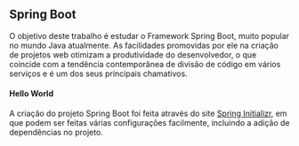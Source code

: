 <h2>Spring Boot</h2>
<p>O objetivo deste trabalho é estudar o Framework Spring Boot, muito popular no mundo Java atualmente. As facilidades promovidas por ele na criação de projetos web otimizam a produtividade do desenvolvedor, o que coincide com a tendência contemporânea de divisão de código em vários serviços e é um dos seus principais chamativos.</p>
<h4>Hello World</h4>
<p>
A criação do projeto Spring Boot foi feita através do site <a href="https://start.spring.io/">Spring Initializr</a>, em que podem ser feitas várias configurações facilmente, incluindo a adição de dependências no projeto.
</p>
